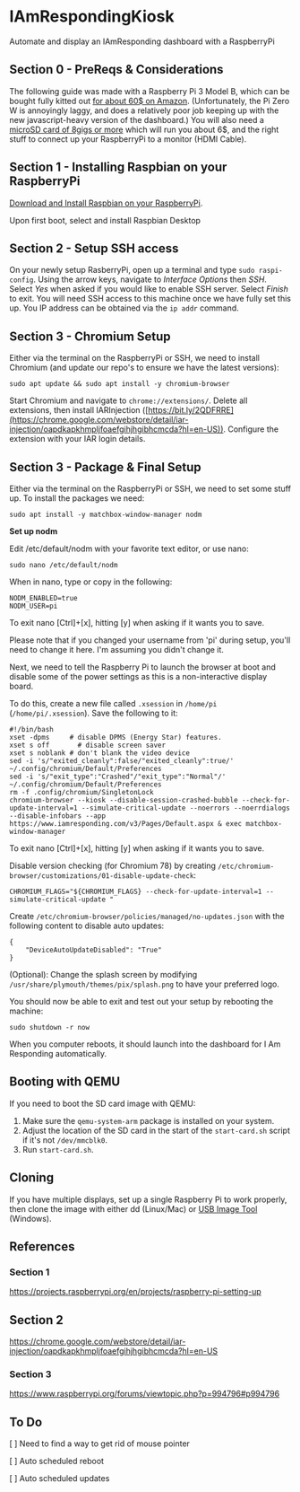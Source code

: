 # IAmRespondingKiosk
Automate and display an IAmResponding dashboard with a RaspberryPi

## Section 0 - PreReqs & Considerations

The following guide was made with a Raspberry Pi 3 Model B, which can be bought fully kitted out [for about 60$ on Amazon](https://amzn.to/36shI73). (Unfortunately, the Pi Zero W is annoyingly laggy, and does a relatively poor job keeping up with the new javascript-heavy version of the dashboard.) You will also need a [microSD card of 8gigs or more](https://amzn.to/2Zw8tS0) which will run you about 6$, and the right stuff to connect up your RaspberryPi to a monitor (HDMI Cable). 

## Section 1 - Installing Raspbian on your RaspberryPi

[Download and Install Raspbian on your RaspberryPi](https://projects.raspberrypi.org/en/projects/raspberry-pi-setting-up).

Upon first boot, select and install Raspbian Desktop

## Section 2 - Setup SSH access

On your newly setup RasberryPi, open up a terminal and type `sudo raspi-config`. Using the arrow keys, navigate to *Interface Options* then *SSH*. Select *Yes* when asked if you would like to enable SSH server. Select *Finish* to exit. You will need SSH access to this machine once we have fully set this up. You IP address can be obtained via the `ip addr` command.
  
## Section 3 - Chromium Setup

Either via the terminal on the RaspberryPi or SSH, we need to install Chromium (and update our repo's to ensure we have the latest versions):

    sudo apt update && sudo apt install -y chromium-browser
    
Start Chromium and navigate to `chrome://extensions/`. Delete all extensions, then install IARInjection ([https://bit.ly/2QDFRRE](https://chrome.google.com/webstore/detail/iar-injection/oapdkapkhmpljfoaefgihjhgibhcmcda?hl=en-US)). Configure the extension with your IAR login details.

## Section 3 - Package & Final Setup
Either via the terminal on the RaspberryPi or SSH, we need to set some stuff up. To install the packages we need:

    sudo apt install -y matchbox-window-manager nodm

**Set up nodm**

Edit /etc/default/nodm with your favorite text editor, or use nano:

    sudo nano /etc/default/nodm
    
When in nano, type or copy in the following:

    NODM_ENABLED=true
    NODM_USER=pi

To exit nano [Ctrl]+[x], hitting [y] when asking if it wants you to save.

Please note that if you changed your username from 'pi' during setup, you'll need to change it here. I'm assuming you didn't change it.

Next, we need to tell the Raspberry Pi to launch the browser at boot and disable some of the power settings as this is a non-interactive display board.

To do this, create a new file called `.xsession` in `/home/pi` (`/home/pi/.xsession`). Save the following to it: 

    #!/bin/bash
    xset -dpms     # disable DPMS (Energy Star) features.
    xset s off       # disable screen saver
    xset s noblank # don't blank the video device
    sed -i 's/"exited_cleanly":false/"exited_cleanly":true/' ~/.config/chromium/Default/Preferences
    sed -i 's/"exit_type":"Crashed"/"exit_type":"Normal"/'   ~/.config/chromium/Default/Preferences
    rm -f .config/chromium/SingletonLock
    chromium-browser --kiosk --disable-session-crashed-bubble --check-for-update-interval=1 --simulate-critical-update --noerrors --noerrdialogs --disable-infobars --app https://www.iamresponding.com/v3/Pages/Default.aspx & exec matchbox-window-manager
    
To exit nano [Ctrl]+[x], hitting [y] when asking if it wants you to save.

Disable version checking (for Chromium 78) by creating `/etc/chromium-browser/customizations/01-disable-update-check`:

    CHROMIUM_FLAGS="${CHROMIUM_FLAGS} --check-for-update-interval=1 --simulate-critical-update "

Create `/etc/chromium-browser/policies/managed/no-updates.json` with the following content to disable auto updates:

    {
        "DeviceAutoUpdateDisabled": "True"
    }

(Optional): Change the splash screen by modifying `/usr/share/plymouth/themes/pix/splash.png` to have your preferred logo.
    
You should now be able to exit and test out your setup by rebooting the machine:

    sudo shutdown -r now
    
When you computer reboots, it should launch into the dashboard for I Am Responding automatically.

## Booting with QEMU

If you need to boot the SD card image with QEMU:

1. Make sure the `qemu-system-arm` package is installed on your system.
2. Adjust the location of the SD card in the start of the `start-card.sh` script if it's not `/dev/mmcblk0`.
3. Run `start-card.sh`.

## Cloning

If you have multiple displays, set up a single Raspberry Pi to work properly, then clone the image with either dd (Linux/Mac) or [USB Image Tool](https://www.alexpage.de/usb-image-tool/) (Windows).

## References
### Section 1
https://projects.raspberrypi.org/en/projects/raspberry-pi-setting-up

## Section 2
https://chrome.google.com/webstore/detail/iar-injection/oapdkapkhmpljfoaefgihjhgibhcmcda?hl=en-US

### Section 3
https://www.raspberrypi.org/forums/viewtopic.php?p=994796#p994796

## To Do
[ ] Need to find a way to get rid of mouse pointer

[ ] Auto scheduled reboot

[ ] Auto scheduled updates
